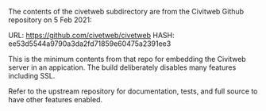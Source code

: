 The contents of the civetweb subdirectory are from the Civitweb Github
repository on 5 Feb 2021:

URL:  https://github.com/civetweb/civetweb
HASH: ee53d5544a9790a3da2fd71859e60475a2391ee3

This is the minimum contents from that repo for embedding the Civitweb
server in an appication. The build deliberately disables many features
including SSL.

Refer to the upstream repository for documentation, tests, and full source
to have other features enabled.

